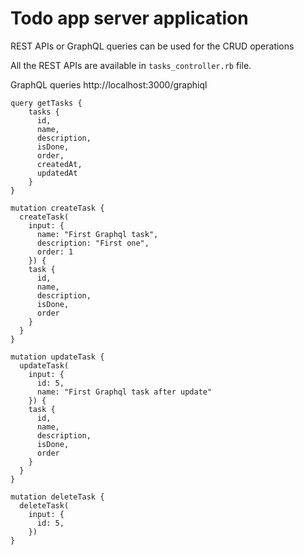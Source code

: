 # Todo app server application


REST APIs or GraphQL queries can be used for the CRUD operations

All the REST APIs are available in `tasks_controller.rb` file.

GraphQL queries http://localhost:3000/graphiql

```
query getTasks {
    tasks {
      id,
      name,
      description,
      isDone,
      order,
      createdAt,
      updatedAt
    }
}

mutation createTask {
  createTask(
    input: {
      name: "First Graphql task", 
      description: "First one", 
      order: 1
    }) {
  	task {
      id,
      name,
      description,
      isDone,
      order
    }
  }
}

mutation updateTask {
  updateTask(
    input: {
      id: 5,
      name: "First Graphql task after update"
    }) {
  	task {
      id,
      name,
      description,
      isDone,
      order
    }
  }
}

mutation deleteTask {
  deleteTask(
    input: {
      id: 5,
    }) 
}
```